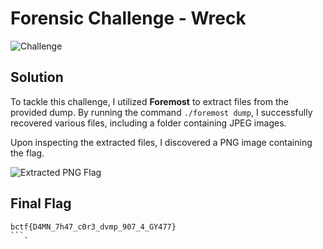 # Forensic Challenge - Wreck

![Challenge](https://github.com/x03ee/H7CTF-Writeups/blob/main/misc/had%20lunch/challenge.png)

## Solution
To tackle this challenge, I utilized **Foremost** to extract files from the provided dump. By running the command `./foremost dump`, I successfully recovered various files, including a folder containing JPEG images.

Upon inspecting the extracted files, I discovered a PNG image containing the flag.

![Extracted PNG Flag](https://github.com/x03ee/H7CTF-Writeups/blob/main/misc/had%20lunch/challenge.png)

## Final Flag
```
bctf{D4MN_7h47_c0r3_dvmp_907_4_GY477}
```.